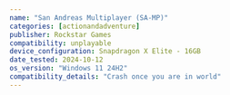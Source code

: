 ```yaml
---
name: "San Andreas Multiplayer (SA-MP)"
categories: [actionandadventure]
publisher: Rockstar Games
compatibility: unplayable
device_configuration: Snapdragon X Elite - 16GB
date_tested: 2024-10-12
os_version: "Windows 11 24H2"
compatibility_details: "Crash once you are in world"
---
```

